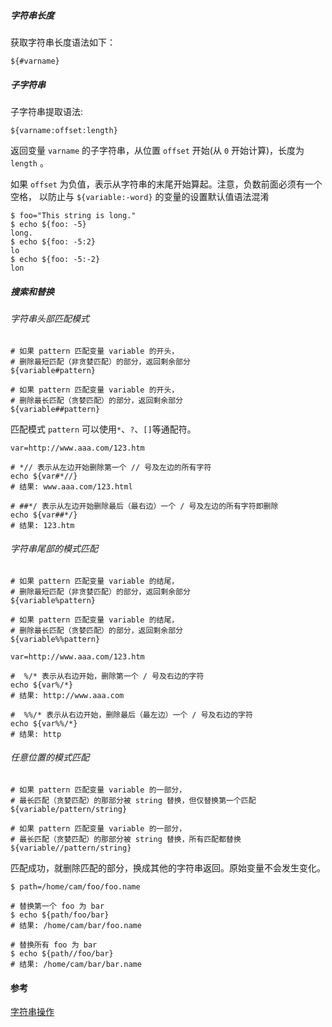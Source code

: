 ##### 字符串长度

获取字符串长度语法如下：
```shell
${#varname}
```



##### 子字符串

子字符串提取语法:
```shell
${varname:offset:length}
```

返回变量 `varname` 的子字符串，从位置 `offset` 开始(从 `0` 开始计算)，长度为 `length` 。

如果 `offset` 为负值，表示从字符串的末尾开始算起。注意，负数前面必须有一个空格， 以防止与 `${variable:-word}` 的变量的设置默认值语法混淆

```shell
$ foo="This string is long."
$ echo ${foo: -5}
long.
$ echo ${foo: -5:2}
lo
$ echo ${foo: -5:-2}
lon
```



##### 搜索和替换

###### 字符串头部匹配模式

```shell
# 如果 pattern 匹配变量 variable 的开头，
# 删除最短匹配（非贪婪匹配）的部分，返回剩余部分
${variable#pattern}

# 如果 pattern 匹配变量 variable 的开头，
# 删除最长匹配（贪婪匹配）的部分，返回剩余部分
${variable##pattern}
```

匹配模式 `pattern` 可以使用`*`、`?`、`[]`等通配符。

```shell
var=http://www.aaa.com/123.htm

# *// 表示从左边开始删除第一个 // 号及左边的所有字符
echo ${var#*//}  
# 结果: www.aaa.com/123.html

# ##*/ 表示从左边开始删除最后（最右边）一个 / 号及左边的所有字符即删除
echo ${var##*/}
# 结果: 123.htm
```



###### 字符串尾部的模式匹配

```shell
# 如果 pattern 匹配变量 variable 的结尾，
# 删除最短匹配（非贪婪匹配）的部分，返回剩余部分
${variable%pattern}

# 如果 pattern 匹配变量 variable 的结尾，
# 删除最长匹配（贪婪匹配）的部分，返回剩余部分
${variable%%pattern}
```



```shell
var=http://www.aaa.com/123.htm

#  %/* 表示从右边开始，删除第一个 / 号及右边的字符
echo ${var%/*}
# 结果: http://www.aaa.com

#  %%/* 表示从右边开始，删除最后（最左边）一个 / 号及右边的字符
echo ${var%%/*}
# 结果: http
```



###### 任意位置的模式匹配

```shell
# 如果 pattern 匹配变量 variable 的一部分，
# 最长匹配（贪婪匹配）的那部分被 string 替换，但仅替换第一个匹配
${variable/pattern/string}

# 如果 pattern 匹配变量 variable 的一部分，
# 最长匹配（贪婪匹配）的那部分被 string 替换，所有匹配都替换
${variable//pattern/string}
```

匹配成功，就删除匹配的部分，换成其他的字符串返回。原始变量不会发生变化。



```shell
$ path=/home/cam/foo/foo.name

# 替换第一个 foo 为 bar
$ echo ${path/foo/bar}
# 结果: /home/cam/bar/foo.name

# 替换所有 foo 为 bar
$ echo ${path//foo/bar}
# 结果: /home/cam/bar/bar.name
```



#### 参考

[字符串操作](https://wangdoc.com/bash/string.html)